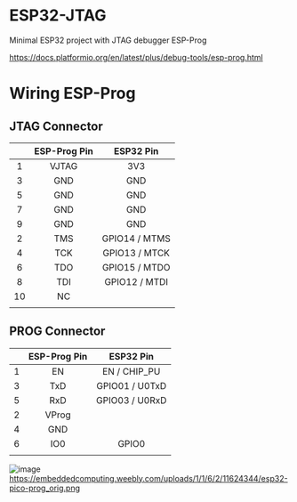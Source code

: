 # ESP32-JTAG
Minimal ESP32 project with JTAG debugger ESP-Prog

https://docs.platformio.org/en/latest/plus/debug-tools/esp-prog.html

# Wiring ESP-Prog

## JTAG Connector

|    | ESP-Prog Pin | ESP32 Pin     |
|:-: |    :-:       |    :-:        |
| 1  | VJTAG        | 3V3           |
| 3  | GND          | GND           |
| 5  | GND          | GND           |
| 7  | GND          | GND           |
| 9  | GND          | GND           |
| 2  | TMS          | GPIO14 / MTMS |
| 4  | TCK          | GPIO13 / MTCK |
| 6  | TDO          | GPIO15 / MTDO |
| 8  | TDI          | GPIO12 / MTDI |
| 10 |  NC          |               |
|    |              |               |

## PROG Connector

|     | ESP-Prog Pin | ESP32 Pin      |
| :-: |    :-:       |    :-:         |
| 1   | EN         | EN / CHIP_PU   |
| 3   | TxD        | GPIO01 / U0TxD |
| 5   | RxD        | GPIO03 / U0RxD |
| 2   | VProg      |                |
| 4   | GND        |                |
| 6   | IO0        | GPIO0          |
|     |            |                |

![image](https://embeddedcomputing.weebly.com/uploads/1/1/6/2/11624344/esp32-pico-prog_orig.png)
https://embeddedcomputing.weebly.com/uploads/1/1/6/2/11624344/esp32-pico-prog_orig.png


